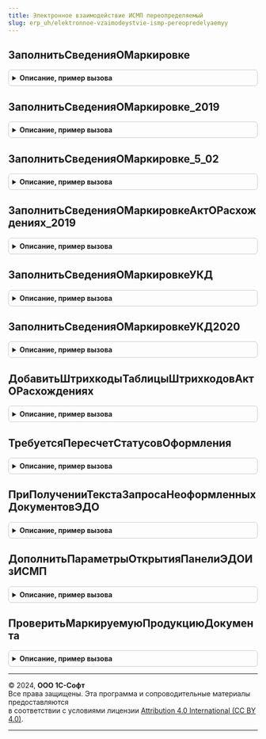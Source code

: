 ```yaml
---
title: Электронное взаимодействие ИСМП переопределяемый
slug: erp_uh/elektronnoe-vzaimodeystvie-ismp-pereopredelyaemyy
---
```



## ЗаполнитьСведенияОМаркировке
<details style="margin: 1em 0; padding: 0.5em; border: 1px solid #ccc; border-radius: 6px;">

<summary style="font-weight: bold; cursor: pointer;">Описание, пример вызова</summary>

```bsl

// (См. ЭлектронноеВзаимодействиеИСМП.ЗаполнитьСведенияОМаркировке)
// Переопределяет заполнение сведений о маркировке. Установить СтандартнаяОбработка=Ложь для переопределенных вызовов.
Процедура ЗаполнитьСведенияОМаркировке(Приемник, Источник, ДанныеШтрихкодовУпаковок, СтандартнаяОбработка) Экспорт
```

Пример вызова
```bsl
ЭлектронноеВзаимодействиеИСМППереопределяемый.ЗаполнитьСведенияОМаркировке(Приемник, Источник, ДанныеШтрихкодовУпаковок, СтандартнаяОбработка) 
```
</details>

## ЗаполнитьСведенияОМаркировке_2019
<details style="margin: 1em 0; padding: 0.5em; border: 1px solid #ccc; border-radius: 6px;">

<summary style="font-weight: bold; cursor: pointer;">Описание, пример вызова</summary>

```bsl

// (См. ЭлектронноеВзаимодействиеИСМП.ЗаполнитьСведенияОМаркировке_2019)
// Переопределяет заполнение сведений о маркировке. Установить СтандартнаяОбработка=Ложь для переопределенных вызовов.
Процедура ЗаполнитьСведенияОМаркировке_2019(Приемник, Источник, ДанныеШтрихкодовУпаковок, СтандартнаяОбработка) Экспорт
```

Пример вызова
```bsl
ЭлектронноеВзаимодействиеИСМППереопределяемый.ЗаполнитьСведенияОМаркировке_2019(Приемник, Источник, ДанныеШтрихкодовУпаковок, СтандартнаяОбработка) 
```
</details>

## ЗаполнитьСведенияОМаркировке_5_02
<details style="margin: 1em 0; padding: 0.5em; border: 1px solid #ccc; border-radius: 6px;">

<summary style="font-weight: bold; cursor: pointer;">Описание, пример вызова</summary>

```bsl

// (См. ЭлектронноеВзаимодействиеИСМП.ЗаполнитьСведенияОМаркировке_5_02)
// Переопределяет заполнение сведений о маркировке. Установить СтандартнаяОбработка=Ложь для переопределенных вызовов.
Процедура ЗаполнитьСведенияОМаркировке_5_02(Приемник, Источник, ДанныеШтрихкодовУпаковок, СтандартнаяОбработка) Экспорт
```

Пример вызова
```bsl
ЭлектронноеВзаимодействиеИСМППереопределяемый.ЗаполнитьСведенияОМаркировке_5_02(Приемник, Источник, ДанныеШтрихкодовУпаковок, СтандартнаяОбработка) 
```
</details>

## ЗаполнитьСведенияОМаркировкеАктОРасхождениях_2019
<details style="margin: 1em 0; padding: 0.5em; border: 1px solid #ccc; border-radius: 6px;">

<summary style="font-weight: bold; cursor: pointer;">Описание, пример вызова</summary>

```bsl

// (См. ЭлектронноеВзаимодействиеИСМП.ЗаполнитьСведенияОМаркировкеАктОРасхождениях_2019)
// Переопределяет заполнение сведений о маркировке. Установить СтандартнаяОбработка=Ложь для переопределенных вызовов.
Процедура ЗаполнитьСведенияОМаркировкеАктОРасхождениях_2019(Приемник, Источник, ДанныеШтрихкодовУпаковок, Экспорт
```

Пример вызова
```bsl
ЭлектронноеВзаимодействиеИСМППереопределяемый.ЗаполнитьСведенияОМаркировкеАктОРасхождениях_2019(Приемник, Источник, ДанныеШтрихкодовУпаковок, );
```
</details>

## ЗаполнитьСведенияОМаркировкеУКД
<details style="margin: 1em 0; padding: 0.5em; border: 1px solid #ccc; border-radius: 6px;">

<summary style="font-weight: bold; cursor: pointer;">Описание, пример вызова</summary>

```bsl

// (См. ЭлектронноеВзаимодействиеИСМП.ЗаполнитьСведенияОМаркировкеУКД)
// Переопределяет заполнение сведений о маркировке. Установить СтандартнаяОбработка=Ложь для переопределенных вызовов.
Процедура ЗаполнитьСведенияОМаркировкеУКД(Приемник, Источник, ДанныеШтрихкодовУпаковокДо, ДанныеШтрихкодовУпаковокПосле, СтандартнаяОбработка) Экспорт
```

Пример вызова
```bsl
ЭлектронноеВзаимодействиеИСМППереопределяемый.ЗаполнитьСведенияОМаркировкеУКД(Приемник, Источник, ДанныеШтрихкодовУпаковокДо, ДанныеШтрихкодовУпаковокПосле, СтандартнаяОбработка) 
```
</details>

## ЗаполнитьСведенияОМаркировкеУКД2020
<details style="margin: 1em 0; padding: 0.5em; border: 1px solid #ccc; border-radius: 6px;">

<summary style="font-weight: bold; cursor: pointer;">Описание, пример вызова</summary>

```bsl

// (См. ЭлектронноеВзаимодействиеИСМП.ЗаполнитьСведенияОМаркировкеУКД2020)
// Переопределяет заполнение сведений о маркировке. Установить СтандартнаяОбработка=Ложь для переопределенных вызовов.
Процедура ЗаполнитьСведенияОМаркировкеУКД2020(Приемник, Источник, ДанныеШтрихкодовУпаковокДо, ДанныеШтрихкодовУпаковокПосле, СтандартнаяОбработка) Экспорт
```

Пример вызова
```bsl
ЭлектронноеВзаимодействиеИСМППереопределяемый.ЗаполнитьСведенияОМаркировкеУКД2020(Приемник, Источник, ДанныеШтрихкодовУпаковокДо, ДанныеШтрихкодовУпаковокПосле, СтандартнаяОбработка) 
```
</details>

## ДобавитьШтрихкодыТаблицыШтрихкодовАктОРасхождениях
<details style="margin: 1em 0; padding: 0.5em; border: 1px solid #ccc; border-radius: 6px;">

<summary style="font-weight: bold; cursor: pointer;">Описание, пример вызова</summary>

```bsl

// Переопределяет заполнение кодов маркировки из сведений о товаре документа ЭДО в переданные таблицы штрихкодов упаковок (факт и расхождения).
//
// Параметры:
//  ШтрихкодыУпаковок - ТаблицаЗначений - Таблица штрихкодов для заполнения кодов из раздела Факт (См. ТаблицаШтрихкодыУпаковокНоменклатура).
//  ШтрихкодыУпаковокРасхождения - ТаблицаЗначений - Таблица штрихкодов для заполнения кодов из по расхождениям (См. ТаблицаШтрихкодыУпаковокНоменклатура).
//  СведенияОТоваре - СтрокаДереваЗначений - Строка сведений о товаре из документа ЭДО.
Процедура ДобавитьШтрихкодыТаблицыШтрихкодовАктОРасхождениях(ШтрихкодыУпаковок, ШтрихкодыУпаковокРасхождения, Экспорт
```

Пример вызова
```bsl
ЭлектронноеВзаимодействиеИСМППереопределяемый.ДобавитьШтрихкодыТаблицыШтрихкодовАктОРасхождениях(ШтрихкодыУпаковок, ШтрихкодыУпаковокРасхождения, );
```
</details>

## ТребуетсяПересчетСтатусовОформления
<details style="margin: 1em 0; padding: 0.5em; border: 1px solid #ccc; border-radius: 6px;">

<summary style="font-weight: bold; cursor: pointer;">Описание, пример вызова</summary>

```bsl

//При записи документа ЭДО может измениться статус оформления документа, по которому происходит электронный документооборот:
//   * Для прямого обмена с ИС МП (документ "Отгрузка товаров") указание кодов маркировки требуется или в ЭДО, или в отгрузке.
//   * Подразумевается, что документ ЭДО не может изменить свой документ-основание (API ЭДО v1).
//
// Параметры:
//  ЭлектронныйДокументИсходящийОбъект - ДокументОбъект.ЭлектронныйДокументИсходящий - записываемый документ.
//  ДокументыТребующиеПересчета - Массив Из см. РасчетСтатусовОформленияИСМП.РассчитатьСтатусыОформленияДокументов -
//   документы, связанные с записываемым электронным, для которых требуется пересчитать статус оформления.
//
Процедура ТребуетсяПересчетСтатусовОформления(ЭлектронныйДокументИсходящийОбъект, ДокументыТребующиеПересчета) Экспорт
```

Пример вызова
```bsl
ЭлектронноеВзаимодействиеИСМППереопределяемый.ТребуетсяПересчетСтатусовОформления(ЭлектронныйДокументИсходящийОбъект, ДокументыТребующиеПересчета) 
```
</details>

## ПриПолученииТекстаЗапросаНеоформленныхДокументовЭДО
<details style="margin: 1em 0; padding: 0.5em; border: 1px solid #ccc; border-radius: 6px;">

<summary style="font-weight: bold; cursor: pointer;">Описание, пример вызова</summary>

```bsl

//Предназачена для модификации текста запроса по расчету неоформленных документов ЭДО.
//   Сценарий использования: заменить текст запроса на требуемый (требующие оформления
//   с помощью ЭДО документы продажи с маркируемой продукцией).
//
//Параметры:
//  ТекстЗапроса - Строка - Текст запроса
//
Процедура ПриПолученииТекстаЗапросаНеоформленныхДокументовЭДО(ТекстЗапроса) Экспорт
```

Пример вызова
```bsl
ЭлектронноеВзаимодействиеИСМППереопределяемый.ПриПолученииТекстаЗапросаНеоформленныхДокументовЭДО(ТекстЗапроса) 
```
</details>

## ДополнитьПараметрыОткрытияПанелиЭДОИзИСМП
<details style="margin: 1em 0; padding: 0.5em; border: 1px solid #ccc; border-radius: 6px;">

<summary style="font-weight: bold; cursor: pointer;">Описание, пример вызова</summary>

```bsl

// Переопределяет параметры открытия панели электронного документооборота.
//
// Параметры:
//  ПараметрыОткрытияОбработкиЭДО - Структура - Параметры открытия формы
//
Процедура ДополнитьПараметрыОткрытияПанелиЭДОИзИСМП(ПараметрыОткрытияОбработкиЭДО) Экспорт
```

Пример вызова
```bsl
ЭлектронноеВзаимодействиеИСМППереопределяемый.ДополнитьПараметрыОткрытияПанелиЭДОИзИСМП(ПараметрыОткрытияОбработкиЭДО) 
```
</details>

## ПроверитьМаркируемуюПродукциюДокумента
<details style="margin: 1em 0; padding: 0.5em; border: 1px solid #ccc; border-radius: 6px;">

<summary style="font-weight: bold; cursor: pointer;">Описание, пример вызова</summary>

```bsl

// Устарела. При необходимости перед формированием документа ЭДО выполняет проверку соответствия маркируемой продукции и
// товарной части документа.
//
// Параметры:
//  Ссылка - ДокументСсылка - проверяемый документ
//  Отказ  - Булево - флаг отказа от дальнейших действий
Процедура ПроверитьМаркируемуюПродукциюДокумента(Ссылка, Отказ) Экспорт
```

Пример вызова
```bsl
ЭлектронноеВзаимодействиеИСМППереопределяемый.ПроверитьМаркируемуюПродукциюДокумента(Ссылка, Отказ) 
```
</details>

---

© 2024, **ООО 1С-Софт**  
Все права защищены. Эта программа и сопроводительные материалы предоставляются  
в соответствии с условиями лицензии [Attribution 4.0 International (CC BY 4.0)](https://creativecommons.org/licenses/by/4.0/legalcode).

---
